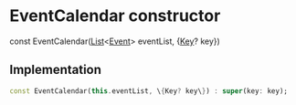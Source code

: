 


# EventCalendar constructor






const
EventCalendar([List](https://api.flutter.dev/flutter/dart-core/List-class.html)&lt;[Event](../../models_events_event_model/Event-class.md)> eventList, \{[Key](https://api.flutter.dev/flutter/foundation/Key-class.html)? key\})





## Implementation

```dart
const EventCalendar(this.eventList, \{Key? key\}) : super(key: key);
```







